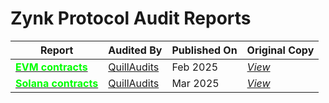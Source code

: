 # Zynk Protocol Audit Reports

|<b>Report</b>|Audited By|Published On|Original Copy|
|-------------|----------|------------|-------------|
|[<b style="color: #00ff00;">EVM contracts</b>](./ZynkLabs%20EVM%20Smart%20Contracts%20Audit%20Report.pdf)|[QuillAudits](https://www.quillaudits.com/)|Feb 2025|[*View*](https://github.com/Quillhash/QuillAudit_Reports/blob/master/Zynk%20Labs%20Smart%20Contract%20Audit%20Report%20-%20QuillAudits.pdf)|
|[<b style="color: #00ff00;">Solana contracts</b>](./ZynkLabs%20Solana%20Smart%20Contracts%20Audit%20Report.pdf)|[QuillAudits](https://www.quillaudits.com/)|Mar 2025|[*View*](https://github.com/Quillhash/QuillAudit_Reports/blob/master/ZynkLabs%20Solana%20Smart%20Contract%20Audit%20Report%20-%20QuillAudits.pdf)|
